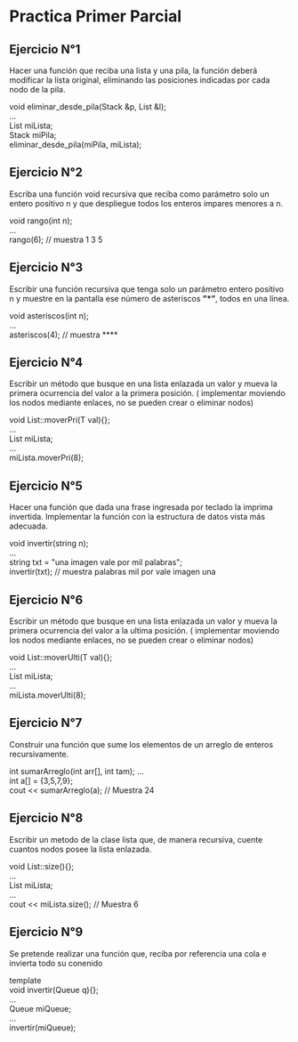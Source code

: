 # Practica Primer Parcial

## Ejercicio N°1

Hacer una función que reciba una lista y una pila, la función deberá
modificar la lista original, eliminando las posiciones indicadas por cada
nodo de la pila.

void eliminar_desde_pila(Stack<unsigned int> &p, List<int> &l);  
...  
List<int> miLista;  
Stack<unsigned int> miPila;  
eliminar_desde_pila(miPila, miLista);  

## Ejercicio N°2

Escriba una función void recursiva que reciba como parámetro solo un
entero positivo n y que despliegue todos los enteros impares menores a
n.

void rango(int n);  
...  
rango(6); // muestra 1 3 5


## Ejercicio N°3

Escribir una función recursiva que tenga solo un parámetro entero positivo n y muestre en la pantalla ese número de asteriscos **”*”**, todos
en una línea.

void asteriscos(int n);  
...  
asteriscos(4); // muestra ****  

## Ejercicio N°4

Escribir un método que busque en una lista enlazada un valor y mueva
la primera ocurrencia del valor a la primera posición. ( implementar
moviendo los nodos mediante enlaces, no se pueden crear o eliminar nodos)

void List::moverPri(T val){};  
...  
List<int> miLista;  
...  
miLista.moverPri(8);

## Ejercicio N°5

Hacer una función que dada una frase ingresada por teclado la imprima
invertida. Implementar la función con la estructura de datos vista más
adecuada.

void invertir(string n);  
...  
string txt = "una imagen vale por mil palabras";  
invertir(txt); // muestra palabras mil por vale imagen una

## Ejercicio N°6

Escribir un método que busque en una lista enlazada un valor y mueva la
primera ocurrencia del valor a la ultima posición. ( implementar moviendo
los nodos mediante enlaces, no se pueden crear o eliminar nodos)

void List::moverUlti(T val){};  
...  
List<int> miLista;  
...  
miLista.moverUlti(8);


## Ejercicio N°7

Construir una función que sume los elementos de un arreglo de enteros
recursivamente.

int sumarArreglo(int arr[], int tam);
...  
int a[] = {3,5,7,9};  
cout << sumarArreglo(a); // Muestra 24


## Ejercicio N°8

Escribir un metodo de la clase lista que, de manera recursiva, cuente
cuantos nodos posee la lista enlazada.

void List::size(){};  
...  
List<int> miLista;  
...  
cout << miLista.size(); // Muestra 6

## Ejercicio N°9

Se pretende realizar una función que, reciba por referencia una cola e
invierta todo su conenido

template <class T>  
void invertir(Queue<T> q){};  
...  
Queue<int> miQueue;  
...  
invertir(miQueue);